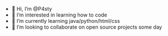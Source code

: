 - 👋 Hi, I’m @P4sty
- 👀 I’m interested in learning how to code
- 🌱 I’m currently learning java/python/html/css
- 💞️ I’m looking to collaborate on open source projects some day


<!---
P4sty/P4sty is a ✨ special ✨ repository because its `README.md` (this file) appears on your GitHub profile.
You can click the Preview link to take a look at your changes.
--->
